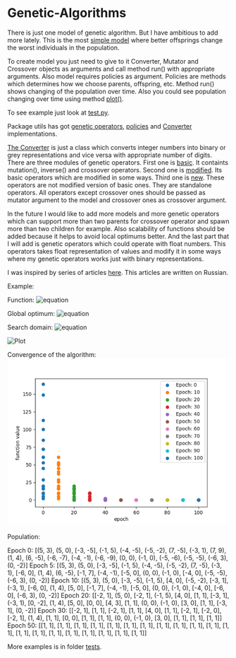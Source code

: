 # Genetic-Algorithms

There is just one model of genetic algorithm. But I have ambitious to add more lately.
This is the most [simple model](https://github.com/GeorgeFucker/Genetic-Algorithms/blob/master/src/models/elit.py) where better offsprings change the worst individuals in the population.

To create model you just need to give to it Converter, Mutator and Crossover objects as arguments and call method run() with appropriate arguments.
Also model requires policies as argument. Policies are methods which determines how we choose parents, offspring, etc.
Method run() shows changing of the population over time. Also you could see population changing over time using method [plot()](https://github.com/GeorgeFucker/Genetic-Algorithms/blob/master/src/models/model.py).

To see example just look at [test.py](https://github.com/GeorgeFucker/Genetic-Algorithms/blob/master/src/test.py).

Package utils has got [genetic operators](https://github.com/GeorgeFucker/Genetic-Algorithms/tree/master/src/utils/operators), [policies](https://github.com/GeorgeFucker/Genetic-Algorithms/tree/master/src/utils/policies) and [Converter](https://github.com/GeorgeFucker/Genetic-Algorithms/blob/master/src/utils/converter.py) implementations.

[The Converter](https://github.com/GeorgeFucker/Genetic-Algorithms/blob/master/src/utils/converter.py) is just a class which converts integer numbers into binary or grey representations and vice versa with appropriate number of digits.
There are three modules of genetic operators.
First one is [basic](https://github.com/GeorgeFucker/Genetic-Algorithms/blob/master/src/utils/operators/basic.py). It containts mutation(), inverse() and crossover operators.
Second one is [modified](https://github.com/GeorgeFucker/Genetic-Algorithms/blob/master/src/utils/operators/modified.py). Its basic operators which are modified in some ways.
Third one is [new](https://github.com/GeorgeFucker/Genetic-Algorithms/blob/master/src/utils/operators/new.py). These operators are not modified version of basic ones. They are standalone operators.
All operators except crossover ones should be passed as mutator argument to the model and crossover ones as crossover argument.

In the future I would like to add more models and more genetic operators which can support more than two parents for crossover operator and spawn more than two children for example.
Also scalability of functions should be added because it helps to avoid local optimums better. 
And the last part that I will add is genetic operators which could operate with float numbers. This operators takes float representation of values and modify it in some ways where my genetic operators works just with binary representations.

I was inspired by series of articles [here](https://neuronus.com/theory/em/). This articles are written on Russian.

Example:

Function:
![equation](https://wikimedia.org/api/rest_v1/media/math/render/svg/ea61c2670922e5564125165b769f9a6abcca209e)

Global optimum:
![equation](https://wikimedia.org/api/rest_v1/media/math/render/svg/a70149aee356dd9ee6f42993df754bd28e6a9560)

Search domain:
![equation](https://wikimedia.org/api/rest_v1/media/math/render/svg/1160700c3864138c84f387e709f1b7a8e416c535)

![Plot](https://upload.wikimedia.org/wikipedia/commons/thumb/9/9d/Levi_function_13.pdf/page1-300px-Levi_function_13.pdf.jpg)

Convergence of the algorithm:
![Plot](https://github.com/GeorgeFucker/Genetic-Algorithms/blob/master/src/tests/levi/result.png?raw=true)

Population:

Epoch 0: [(5, 3), (5, 0), [-3, -5], (-1, 5), (-4, -5), (-5, -2), (7, -5), (-3, 1), (7, 9), (1, 4), (6, -5), (-6, -7), (-4, -1), (-6, -9), (0, 0), (-1, 0), (-5, -6), (-5, -5), (-6, 3), (0, -2)]
Epoch 5: [(5, 3), (5, 0), [-3, -5], (-1, 5), (-4, -5), (-5, -2), (7, -5), (-3, 1), [-6, 0], (1, 4), (6, -5), [-1, 7], (-4, -1), [-5, 0], (0, 0), (-1, 0), [-4, 0], (-5, -5), (-6, 3), (0, -2)]
Epoch 10: [(5, 3), (5, 0), [-3, -5], (-1, 5), [4, 0], (-5, -2), [-3, 1], (-3, 1), [-6, 0], (1, 4), [5, 0], [-1, 7], (-4, -1), [-5, 0], (0, 0), (-1, 0), [-4, 0], [-6, 0], (-6, 3), (0, -2)]
Epoch 20: [[-2, 1], (5, 0), [-2, 1], (-1, 5), [4, 0], [1, 1], [-3, 1], (-3, 1), [0, -2], (1, 4), [5, 0], [0, 0], [4, 3], [1, 1], (0, 0), (-1, 0), [3, 0], [1, 1], [-3, 1], (0, -2)]
Epoch 30: [[-2, 1], [1, 1], [-2, 1], [1, 1], [4, 0], [1, 1], [-2, 1], [-2, 0], [-2, 1], (1, 4), [1, 1], [0, 0], [1, 1], [1, 1], (0, 0), (-1, 0), [3, 0], [1, 1], [1, 1], [1, 1]]
Epoch 50: [[1, 1], [1, 1], [1, 1], [1, 1], [1, 1], [1, 1], [1, 1], [1, 1], [1, 1], [1, 1], [1, 1], [1, 1], [1, 1], [1, 1], [1, 1], [1, 1], [1, 1], [1, 1], [1, 1], [1, 1]]

More examples is in folder [tests](https://github.com/GeorgeFucker/Genetic-Algorithms/tree/master/src/tests).
